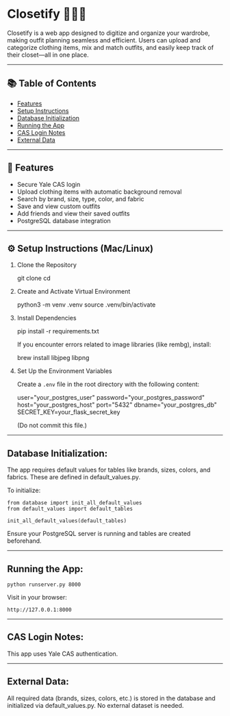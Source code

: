 # Closetify 👕🧥👗  

Closetify is a web app designed to digitize and organize your wardrobe, making outfit planning seamless and efficient. Users can upload and categorize clothing items, mix and match outfits, and easily keep track of their closet—all in one place.

---

## 📚 Table of Contents

- [Features](#-features)
- [Setup Instructions](#️-setup-instructions-maclinux)
- [Database Initialization](#database-initialization)
- [Running the App](#running-the-app)
- [CAS Login Notes](#cas-login-notes)
- [External Data](#external-data)

---

## 🧰 Features

- Secure Yale CAS login
- Upload clothing items with automatic background removal
- Search by brand, size, type, color, and fabric
- Save and view custom outfits
- Add friends and view their saved outfits
- PostgreSQL database integration

---

## ⚙️ Setup Instructions (Mac/Linux)

1. Clone the Repository

    git clone <your-repo-url>
    cd <your-project-directory>

2. Create and Activate Virtual Environment

    python3 -m venv .venv
    source .venv/bin/activate

3. Install Dependencies

    pip install -r requirements.txt

    If you encounter errors related to image libraries (like rembg), install:

    brew install libjpeg libpng

4. Set Up the Environment Variables

    Create a `.env` file in the root directory with the following content:

    user="your_postgres_user"
    password="your_postgres_password"
    host="your_postgres_host"
    port="5432"
    dbname="your_postgres_db"
    SECRET_KEY=your_flask_secret_key

    (Do not commit this file.)

---

## Database Initialization:

The app requires default values for tables like brands, sizes, colors, and fabrics. These are defined in default_values.py.

To initialize:

    from database import init_all_default_values
    from default_values import default_tables

    init_all_default_values(default_tables)

Ensure your PostgreSQL server is running and tables are created beforehand.

---

## Running the App:

    python runserver.py 8000

Visit in your browser:

    http://127.0.0.1:8000

---

## CAS Login Notes:

This app uses Yale CAS authentication.

---

## External Data:

All required data (brands, sizes, colors, etc.) is stored in the database and initialized via default_values.py. No external dataset is needed.
